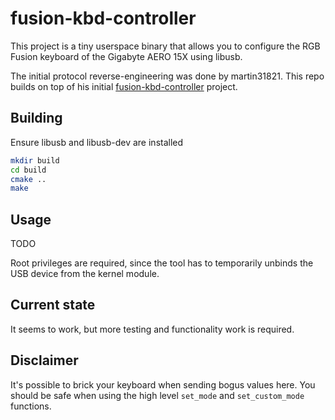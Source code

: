 # fusion-kbd-controller

This project is a tiny userspace binary that allows you to configure the RGB
Fusion keyboard of the Gigabyte AERO 15X using libusb.

The initial protocol reverse-engineering was done by martin31821. This repo
builds on top of his initial [fusion-kbd-controller](https://github.com/martin31821/fusion-kbd-controller)
project.

## Building

Ensure libusb and libusb-dev are installed

```bash
mkdir build
cd build
cmake ..
make
```

## Usage

TODO

Root privileges are required, since the tool has to temporarily unbinds the USB
device from the kernel module.

## Current state

It seems to work, but more testing and functionality work is required.

## Disclaimer

It's possible to brick your keyboard when sending bogus values here.
You should be safe when using the high level `set_mode` and `set_custom_mode`
functions.
